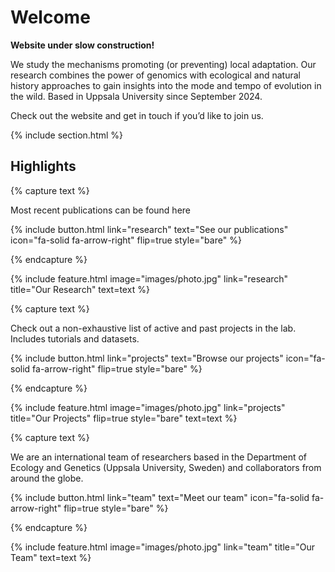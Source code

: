 ---
---

# Welcome

**Website under slow construction!**

We study the mechanisms promoting (or preventing) local adaptation. Our research combines the power of genomics with ecological and natural history approaches to gain insights into the mode and tempo of evolution in the wild. Based in Uppsala University since September 2024.

Check out the website and get in touch if you’d like to join us.


{% include section.html %}

## Highlights

{% capture text %}

Most recent publications can be found here

{%
  include button.html
  link="research"
  text="See our publications"
  icon="fa-solid fa-arrow-right"
  flip=true
  style="bare"
%}

{% endcapture %}

{%
  include feature.html
  image="images/photo.jpg"
  link="research"
  title="Our Research"
  text=text
%}

{% capture text %}

Check out a non-exhaustive list of active and past projects in the lab. Includes tutorials and datasets.

{%
  include button.html
  link="projects"
  text="Browse our projects"
  icon="fa-solid fa-arrow-right"
  flip=true
  style="bare"
%}

{% endcapture %}

{%
  include feature.html
  image="images/photo.jpg"
  link="projects"
  title="Our Projects"
  flip=true
  style="bare"
  text=text
%}

{% capture text %}

We are an international team of researchers based in the Department of Ecology and Genetics (Uppsala University, Sweden) and collaborators from around the globe.

{%
  include button.html
  link="team"
  text="Meet our team"
  icon="fa-solid fa-arrow-right"
  flip=true
  style="bare"
%}

{% endcapture %}

{%
  include feature.html
  image="images/photo.jpg"
  link="team"
  title="Our Team"
  text=text
%}
